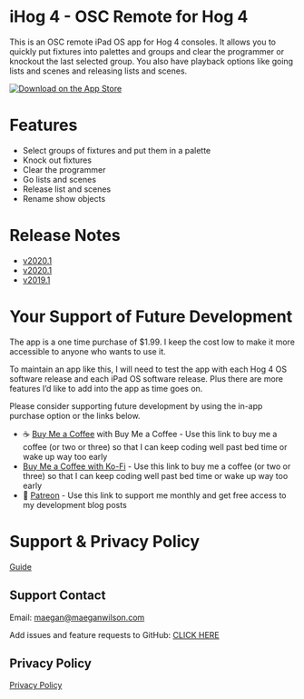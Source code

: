 # iHog 4 - OSC Remote for Hog 4

This is an OSC remote iPad OS app for Hog 4 consoles. It allows you to quickly put fixtures into palettes and groups and clear the programmer or knockout the last selected group. You also have playback options like going lists and scenes and releasing lists and scenes.

[![Download on the App Store](https://raw.githubusercontent.com/maeganjwilson/artnet-converter/master/docs/images/download_app_store.svg?sanitize=true)](https://apps.apple.com/us/app/ihog-osc-lighting-remote/id1487580623?ls=1)

# Features

- Select groups of fixtures and put them in a palette
- Knock out fixtures
- Clear the programmer
- Go lists and scenes
- Release list and scenes
- Rename show objects

# Release Notes

- [v2020.1](https://github.com/maeganjwilson/iHog/blob/master/releasenotes/2020-2.md)
- [v2020.1](https://github.com/maeganjwilson/iHog/blob/2020-1/releasenotes/2020-1.md)
- [v2019.1](https://www.notion.so/v2019-1-e6e1d92658ff4e9cb397da217dd0812f)

# Your Support of Future Development

The app is a one time purchase of $1.99. I keep the cost low to make it more accessible to anyone who wants to use it. 

To maintain an app like this, I will need to test the app with each Hog 4 OS software release and each iPad OS software release. Plus there are more features I’d like to add into the app as time goes on. 

Please consider supporting future development by using the in-app purchase option or the links below.

- ☕ [Buy Me a Coffee](https://www.buymeacoffee.com/appsbymw) with Buy Me a Coffee - Use this link to buy me a coffee (or two or three) so that I can keep coding well past bed time or wake up way too early
- [Buy Me a Coffee with Ko-Fi](https://ko-fi.com/appsbymw) - Use this link to buy me a coffee (or two or three) so that I can keep coding well past bed time or wake up way too early
- 💸 [Patreon](https://www.patreon.com/maeganwilson_) - Use this link to support me monthly and get free access to my development blog posts

# Support & Privacy Policy

[Guide](https://www.notion.so/Guide-622fbf22e0d6469f9608a8447c68927d)

## Support Contact

Email: maegan@maeganwilson.com

Add issues and feature requests to GitHub: [CLICK HERE](https://github.com/maeganjwilson/iHog/issues/new/choose)

## Privacy Policy

[Privacy Policy](https://www.notion.so/Privacy-Policy-2b62909f96a445d386c205929264a5aa)
